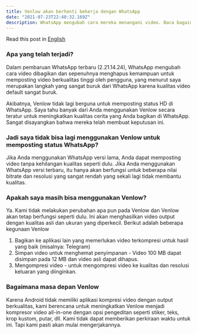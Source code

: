 ```yaml
---
title: Venlow akan berhenti bekerja dengan WhatsApp
date: "2021-07-23T22:40:32.169Z"
description: WhatsApp mengubah cara mereka menangani video. Baca bagaimana pengaruhnya terhadap Venlow dan penggunanya.
---
```


Read this post in [English](/venlow-whatsapp-update)

### Apa yang telah terjadi?

Dalam pembaruan WhatsApp terbaru (2.21.14.24), WhatsApp mengubah cara video dibagikan dan sepenuhnya menghapus kemampuan untuk memposting video berkualitas tinggi oleh pengguna, yang menurut saya merupakan langkah yang sangat buruk dari WhatsApp karena kualitas video default sangat buruk.

Akibatnya, Venlow tidak lagi berguna untuk memposting status HD di WhatsApp. Saya tahu banyak dari Anda menggunakan Venlow secara teratur untuk meningkatkan kualitas cerita yang Anda bagikan di WhatsApp. Sangat disayangkan bahwa mereka telah membuat keputusan ini.

### Jadi saya tidak bisa lagi menggunakan Venlow untuk memposting status WhatsApp?

Jika Anda menggunakan WhatsApp versi lama, Anda dapat memposting video tanpa kehilangan kualitas seperti dulu. Jika Anda menggunakan WhatsApp versi terbaru, itu hanya akan berfungsi untuk beberapa nilai bitrate dan resolusi yang sangat rendah yang sekali lagi tidak membantu kualitas.

### Apakah saya masih bisa menggunakan Venlow?

Ya. Kami tidak melakukan perubahan apa pun pada Venlow dan Venlow akan tetap berfungsi seperti dulu. Ini akan menghasilkan video output dengan kualitas asli dan ukuran yang diperkecil. Berikut adalah beberapa kegunaan Venlow

1. Bagikan ke aplikasi lain yang memerlukan video terkompresi untuk hasil yang baik (misalnya: Telegram)
2. Simpan video untuk menghemat penyimpanan - Video 100 MB dapat disimpan pada 12 MB dan video asli dapat dihapus.
3. Mengompresi video - untuk mengompresi video ke kualitas dan resolusi keluaran yang diinginkan.

### Bagaimana masa depan Venlow

Karena Android tidak memiliki aplikasi kompresi video dengan output berkualitas, kami berencana untuk meningkatkan Venlow menjadi kompresor video all-in-one dengan opsi pengeditan seperti stiker, teks, krop kustom, putar, dll. Kami tidak dapat memberikan perkiraan waktu untuk ini. Tapi kami pasti akan mulai mengerjakannya.